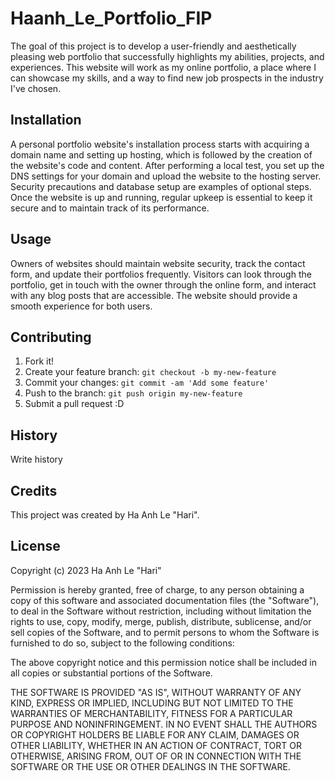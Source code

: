 # Haanh_Le_Portfolio_FIP
The goal of this project is to develop a user-friendly and aesthetically pleasing web portfolio that successfully highlights my abilities, projects, and experiences. This website will work as my online portfolio, a place where I can showcase my skills, and a way to find new job prospects in the industry I've chosen.

## Installation
A personal portfolio website's installation process starts with acquiring a domain name and setting up hosting, which is followed by the creation of the website's code and content. After performing a local test, you set up the DNS settings for your domain and upload the website to the hosting server. Security precautions and database setup are examples of optional steps. Once the website is up and running, regular upkeep is essential to keep it secure and to maintain track of its performance.

## Usage
Owners of websites should maintain website security, track the contact form, and update their portfolios frequently. Visitors can look through the portfolio, get in touch with the owner through the online form, and interact with any blog posts that are accessible. The website should provide a smooth experience for both users.

## Contributing
1. Fork it!
2. Create your feature branch: `git checkout -b my-new-feature`
3. Commit your changes: `git commit -am 'Add some feature'`
4. Push to the branch: `git push origin my-new-feature`
5. Submit a pull request :D
## History
Write history
## Credits
This project was created by Ha Anh Le "Hari".
## License
Copyright (c) 2023 Ha Anh Le "Hari"

Permission is hereby granted, free of charge, to any person obtaining a copy of this software and associated documentation files (the "Software"), to deal in the Software without restriction, including without limitation the rights to use, copy, modify, merge, publish, distribute, sublicense, and/or sell copies of the Software, and to permit persons to whom the Software is furnished to do so, subject to the following conditions:

The above copyright notice and this permission notice shall be included in all copies or substantial portions of the Software.

THE SOFTWARE IS PROVIDED "AS IS", WITHOUT WARRANTY OF ANY KIND, EXPRESS OR IMPLIED, INCLUDING BUT NOT LIMITED TO THE WARRANTIES OF MERCHANTABILITY, FITNESS FOR A PARTICULAR PURPOSE AND NONINFRINGEMENT. IN NO EVENT SHALL THE AUTHORS OR COPYRIGHT HOLDERS BE LIABLE FOR ANY CLAIM, DAMAGES OR OTHER LIABILITY, WHETHER IN AN ACTION OF CONTRACT, TORT OR OTHERWISE, ARISING FROM, OUT OF OR IN CONNECTION WITH THE SOFTWARE OR THE USE OR OTHER DEALINGS IN THE SOFTWARE.
